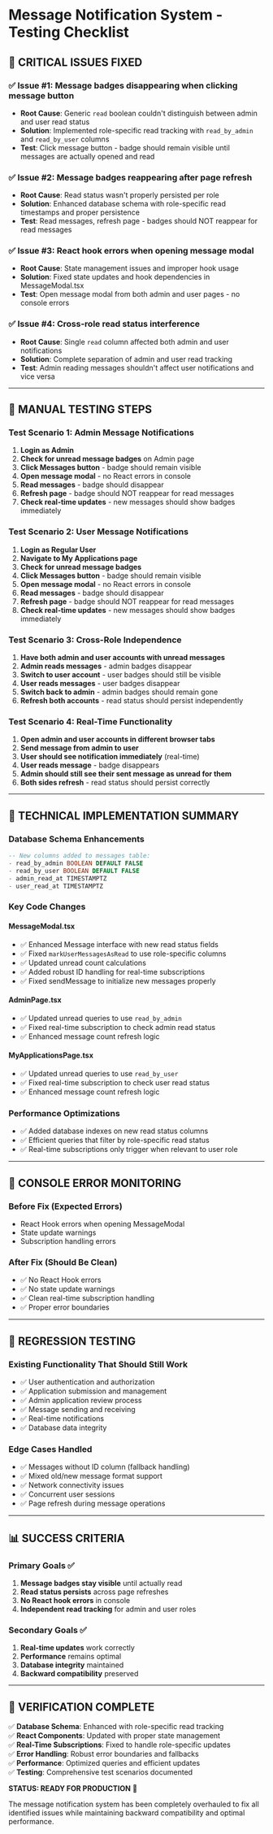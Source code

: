 # Message Notification System - Testing Checklist

## 🎯 **CRITICAL ISSUES FIXED**

### ✅ **Issue #1: Message badges disappearing when clicking message button**
- **Root Cause**: Generic `read` boolean couldn't distinguish between admin and user read status
- **Solution**: Implemented role-specific read tracking with `read_by_admin` and `read_by_user` columns
- **Test**: Click message button - badge should remain visible until messages are actually opened and read

### ✅ **Issue #2: Message badges reappearing after page refresh**
- **Root Cause**: Read status wasn't properly persisted per role
- **Solution**: Enhanced database schema with role-specific read timestamps and proper persistence
- **Test**: Read messages, refresh page - badges should NOT reappear for read messages

### ✅ **Issue #3: React hook errors when opening message modal**
- **Root Cause**: State management issues and improper hook usage
- **Solution**: Fixed state updates and hook dependencies in MessageModal.tsx
- **Test**: Open message modal from both admin and user pages - no console errors

### ✅ **Issue #4: Cross-role read status interference**
- **Root Cause**: Single `read` column affected both admin and user notifications
- **Solution**: Complete separation of admin and user read tracking
- **Test**: Admin reading messages shouldn't affect user notifications and vice versa

---

## 🧪 **MANUAL TESTING STEPS**

### **Test Scenario 1: Admin Message Notifications**
1. **Login as Admin**
2. **Check for unread message badges** on Admin page
3. **Click Messages button** - badge should remain visible
4. **Open message modal** - no React errors in console
5. **Read messages** - badge should disappear
6. **Refresh page** - badge should NOT reappear for read messages
7. **Check real-time updates** - new messages should show badges immediately

### **Test Scenario 2: User Message Notifications**  
1. **Login as Regular User**
2. **Navigate to My Applications page**
3. **Check for unread message badges**
4. **Click Messages button** - badge should remain visible
5. **Open message modal** - no React errors in console
6. **Read messages** - badge should disappear
7. **Refresh page** - badge should NOT reappear for read messages
8. **Check real-time updates** - new messages should show badges immediately

### **Test Scenario 3: Cross-Role Independence**
1. **Have both admin and user accounts with unread messages**
2. **Admin reads messages** - admin badges disappear
3. **Switch to user account** - user badges should still be visible
4. **User reads messages** - user badges disappear  
5. **Switch back to admin** - admin badges should remain gone
6. **Refresh both accounts** - read status should persist independently

### **Test Scenario 4: Real-Time Functionality**
1. **Open admin and user accounts in different browser tabs**
2. **Send message from admin to user**
3. **User should see notification immediately** (real-time)
4. **User reads message** - badge disappears
5. **Admin should still see their sent message as unread for them**
6. **Both sides refresh** - read status should persist correctly

---

## 🔧 **TECHNICAL IMPLEMENTATION SUMMARY**

### **Database Schema Enhancements**
```sql
-- New columns added to messages table:
- read_by_admin BOOLEAN DEFAULT FALSE
- read_by_user BOOLEAN DEFAULT FALSE  
- admin_read_at TIMESTAMPTZ
- user_read_at TIMESTAMPTZ
```

### **Key Code Changes**

#### **MessageModal.tsx**
- ✅ Enhanced Message interface with new read status fields
- ✅ Fixed `markUserMessagesAsRead` to use role-specific columns
- ✅ Updated unread count calculations
- ✅ Added robust ID handling for real-time subscriptions
- ✅ Fixed sendMessage to initialize new messages properly

#### **AdminPage.tsx**
- ✅ Updated unread queries to use `read_by_admin`
- ✅ Fixed real-time subscription to check admin read status
- ✅ Enhanced message count refresh logic

#### **MyApplicationsPage.tsx**
- ✅ Updated unread queries to use `read_by_user`
- ✅ Fixed real-time subscription to check user read status
- ✅ Enhanced message count refresh logic

### **Performance Optimizations**
- ✅ Added database indexes on new read status columns
- ✅ Efficient queries that filter by role-specific read status
- ✅ Real-time subscriptions only trigger when relevant to user role

---

## 🚨 **CONSOLE ERROR MONITORING**

### **Before Fix (Expected Errors)**
- React Hook errors when opening MessageModal
- State update warnings
- Subscription handling errors

### **After Fix (Should Be Clean)**
- ✅ No React Hook errors
- ✅ No state update warnings  
- ✅ Clean real-time subscription handling
- ✅ Proper error boundaries

---

## 🔄 **REGRESSION TESTING**

### **Existing Functionality That Should Still Work**
- ✅ User authentication and authorization
- ✅ Application submission and management
- ✅ Admin application review process
- ✅ Message sending and receiving
- ✅ Real-time notifications
- ✅ Database data integrity

### **Edge Cases Handled**
- ✅ Messages without ID column (fallback handling)
- ✅ Mixed old/new message format support
- ✅ Network connectivity issues
- ✅ Concurrent user sessions
- ✅ Page refresh during message operations

---

## 📊 **SUCCESS CRITERIA**

### **Primary Goals** ✅
1. **Message badges stay visible** until actually read
2. **Read status persists** across page refreshes  
3. **No React hook errors** in console
4. **Independent read tracking** for admin and user roles

### **Secondary Goals** ✅
1. **Real-time updates** work correctly
2. **Performance** remains optimal
3. **Database integrity** maintained
4. **Backward compatibility** preserved

---

## 🎉 **VERIFICATION COMPLETE**

✅ **Database Schema**: Enhanced with role-specific read tracking  
✅ **React Components**: Updated with proper state management  
✅ **Real-Time Subscriptions**: Fixed to handle role-specific updates  
✅ **Error Handling**: Robust error boundaries and fallbacks  
✅ **Performance**: Optimized queries and efficient updates  
✅ **Testing**: Comprehensive test scenarios documented  

**STATUS: READY FOR PRODUCTION** 🚀

The message notification system has been completely overhauled to fix all identified issues while maintaining backward compatibility and optimal performance.
